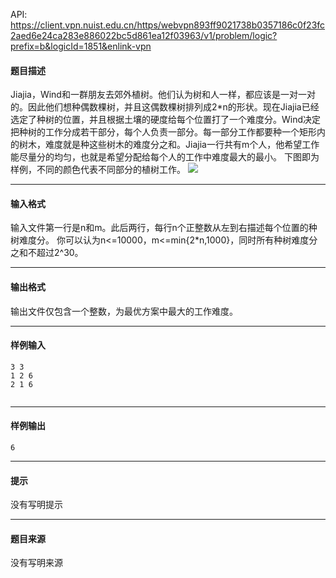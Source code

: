 API: https://client.vpn.nuist.edu.cn/https/webvpn893ff9021738b0357186c0f23fc2aed6e24ca283e886022bc5d861ea12f03963/v1/problem/logic?prefix=b&logicId=1851&enlink-vpn

#### 题目描述

Jiajia，Wind和一群朋友去郊外植树。他们认为树和人一样，都应该是一对一对的。因此他们想种偶数棵树，并且这偶数棵树排列成2\*n的形状。现在Jiajia已经选定了种树的位置，并且根据土壤的硬度给每个位置打了一个难度分。Wind决定把种树的工作分成若干部分，每个人负责一部分。每一部分工作都要种一个矩形内的树木，难度就是种这些树木的难度分之和。Jiajia一行共有m个人，他希望工作能尽量分的均匀，也就是希望分配给每个人的工作中难度最大的最小。 下图即为样例，不同的颜色代表不同部分的植树工作。 ![](../file/1851_0.jpg)

---

#### 输入格式

输入文件第一行是n和m。此后两行，每行n个正整数从左到右描述每个位置的种树难度分。 你可以认为n<=10000，m<=min{2\*n,1000}，同时所有种树难度分之和不超过2^30。

---

#### 输出格式

输出文件仅包含一个整数，为最优方案中最大的工作难度。

---

#### 样例输入
```
3 3
1 2 6
2 1 6


```

---

#### 样例输出
```
6

```

---

#### 提示

没有写明提示

---

#### 题目来源

没有写明来源